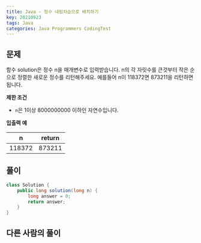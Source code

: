 ```yaml
---
title: Java - 정수 내림차순으로 배치하기
key: 20210923
tags: Java
categories: Java Programmers CodingTest
---
```


## 문제

함수 solution은 정수 n을 매개변수로 입력받습니다. n의 각 자릿수를 큰것부터 작은 순으로 정렬한 새로운 정수를 리턴해주세요. 예를들어 n이 118372면 873211을 리턴하면 됩니다.  

**제한 조건**  

* `n`은 1이상 8000000000 이하인 자연수입니다.  

**입출력 예**  

|n|return|
|--|--|
|118372|873211|

## 풀이
~~~java
class Solution {
    public long solution(long n) {
        long answer = 0;
        return answer;
    }
}
~~~ 


## 다른 사람의 풀이
~~~java

~~~
